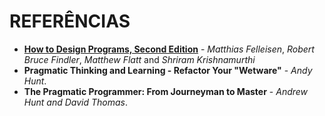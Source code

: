 # REFERÊNCIAS

- **[How to Design Programs, Second Edition](https://htdp.org/)** - _Matthias Felleisen_, _Robert Bruce Findler_, _Matthew Flatt_ and _Shriram Krishnamurthi_
- **Pragmatic Thinking and Learning - Refactor Your "Wetware"** - _Andy Hunt_.
- **The Pragmatic Programmer: From Journeyman to Master** - _Andrew Hunt and David Thomas_.
